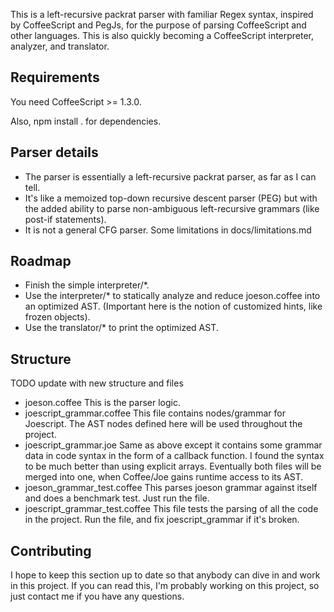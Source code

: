 This is a left-recursive packrat parser with familiar Regex syntax, inspired by CoffeeScript and PegJs, for the purpose of parsing CoffeeScript and other languages.
This is also quickly becoming a CoffeeScript interpreter, analyzer, and translator.

## Requirements

You need CoffeeScript >= 1.3.0.

Also, npm install . for dependencies.

## Parser details

* The parser is essentially a left-recursive packrat parser, as far as I can tell.
* It's like a memoized top-down recursive descent parser (PEG) but with the added ability to parse non-ambiguous left-recursive grammars (like post-if statements).
* It is not a general CFG parser. Some limitations in docs/limitations.md

## Roadmap

* Finish the simple interpreter/*.
* Use the interpreter/* to statically analyze and reduce joeson.coffee into an optimized AST. (Important here is the notion of customized hints, like frozen objects).
* Use the translator/* to print the optimized AST.

## Structure

TODO update with new structure and files

* joeson.coffee                  This is the parser logic.
* joescript_grammar.coffee       This file contains nodes/grammar for Joescript. The AST nodes defined here will be used throughout the project.
* joescript_grammar.joe          Same as above except it contains some grammar data in code syntax in the form of a callback function.
                                 I found the syntax to be much better than using explicit arrays.
                                 Eventually both files will be merged into one, when Coffee/Joe gains runtime access to its AST.
* joeson_grammar_test.coffee     This parses joeson grammar against itself and does a benchmark test. Just run the file.
* joescript_grammar_test.coffee  This file tests the parsing of all the code in the project. Run the file, and fix joescript_grammar if it's broken.

## Contributing

I hope to keep this section up to date so that anybody can dive in and work in this project. If you can read this,
I'm probably working on this project, so just contact me if you have any questions.
